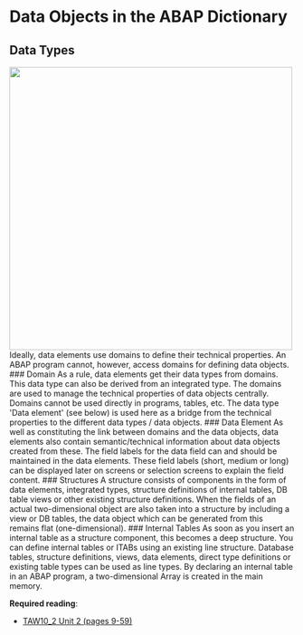 # Data Objects in the ABAP Dictionary

## Data Types
<img src="https://github.com/msg-CareerPaths/sap-abap-internship/assets/38784798/a052b73d-feec-4a0a-b0ed-c03531ddbcdb" width="500">
Ideally, data elements use domains to define their technical properties. An ABAP program cannot, however, access domains for defining data objects.
### Domain
As a rule, data elements get their data types from domains. This data type can also be derived from an integrated type.
The domains are used to manage the technical properties of data objects centrally. Domains cannot be used directly in programs, tables, etc. The data type 'Data element' (see below) is used here as a bridge from the technical properties to the different data types / data objects.
### Data Element
As well as constituting the link between domains and the data objects, data elements also contain semantic/technical information about data objects created from these.
The field labels for the data field can and should be maintained in the data elements. These field labels (short, medium or long) can be displayed later on screens or selection screens to explain the field content.
### Structures
A structure consists of components in the form of data elements, integrated types, structure definitions of internal tables, DB table views or other existing structure definitions.
When the fields of an actual two-dimensional object are also taken into a structure by including a view or DB tables, the data object which can be generated from this remains flat (one-dimensional).
### Internal Tables
As soon as you insert an internal table as a structure component, this becomes a deep structure.
You can define internal tables or ITABs using an existing line structure. Database tables, structure definitions, views, data elements, direct type definitions or existing table types can be used as line types.
By declaring an internal table in an ABAP program, a two-dimensional Array is created in the main memory.

**Required reading**:
- [TAW10_2 Unit 2 (pages 9-59)](https://msggroup.sharepoint.com/:b:/r/sites/msteams_f974e3/Freigegebene%20Dokumente/General/SAP%20Summer%20School%202023/Training%20materials/TAW/TAW10_2_EN_Col92_FV_Part_NSC.pdf?csf=1&web=1&e=qJJmzd)

